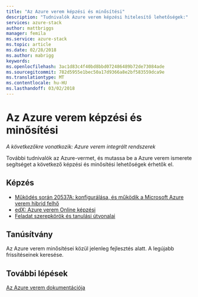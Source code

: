 ```yaml
---
title: "Az Azure verem képzési és minősítési"
description: "Tudnivalók Azure verem képzési hitelesítő lehetőségek:"
services: azure-stack
author: mattbriggs
manager: femila
ms.service: azure-stack
ms.topic: article
ms.date: 02/28/2018
ms.author: mabrigg
keywords: 
ms.openlocfilehash: 3ac1d83c4f40bd8bbd072486489b72de73084ade
ms.sourcegitcommit: 782d5955e1bec50a17d9366a8e2bf583559dca9e
ms.translationtype: MT
ms.contentlocale: hu-HU
ms.lasthandoff: 03/02/2018
---
```

# <a name="azure-stack-training-and-certification"></a>Az Azure verem képzési és minősítési

*A következőkre vonatkozik: Azure verem integrált rendszerek*

További tudnivalók az Azure-vermet, és mutassa be a Azure verem ismerete segítséget a következő képzési és minősítési lehetőségek érhetők el.

## <a name="training"></a>Képzés

- [Működés során 20537A: konfigurálása, és működik a Microsoft Azure verem hibrid felhő](https://www.microsoft.com/en-us/learning/course.aspx?cid=20537)
- [edX: Azure verem Online képzési](https://aka.ms/AzureStackMOOC)
- [Feladat szerepkörök és tanulási útvonalai](https://azure.microsoft.com/en-us/training/learning-paths/)

## <a name="certification"></a>Tanúsítvány
Az Azure verem minősítései közül jelenleg fejlesztés alatt. A legújabb frissítéseinek keresése.

## <a name="next-steps"></a>További lépések

[Az Azure verem dokumentációja](https://docs.microsoft.com/azure/azure-stack/)